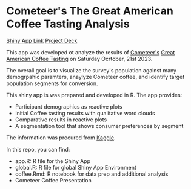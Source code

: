 # Cometeer's The Great American Coffee Tasting Analysis

[Shiny App Link](https://katiekwan.shinyapps.io/cometeer-coffee/)
[Project Deck](https://drive.google.com/file/d/1QATBDc6oMinwhakcO0M52iW5efwn2bk7/view?usp=sharing)

This app was developed ot analyze the results of [Cometeer's](https://cometeer.com) [Great American Coffee Tasting](https://cometeer.com/pages/the-great-american-coffee-taste-test) on Saturday Ocrtober, 21st 2023. 

The overall goal is to visualize the survey's population against many demogrpahic paramters, anaylyze Cometeer coffee, and identify target population segments for conversion.

This shiny app is was prepared and developed in R. The app provides:
- Participant demographics as reactive plots
- Initial Coffee tasting results with qualitative word clouds
- Comparative results in reactive plots
- A segmentation tool that shows consumer preferences by segment

The information was procured from [Kaggle](https://www.kaggle.com/datasets/joebeachcapital/coffee-taste-test/data). 

In this repo, you can find:
- app.R: R file for the Shiny App
- global.R: R file for global Shiny App Environment
- coffee.Rmd: R notebook for data prep and additional analysis
- Cometeer Coffee Presentation
